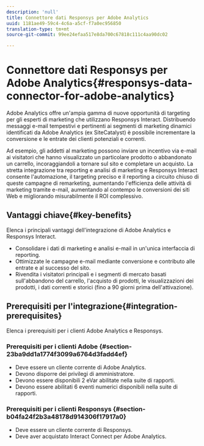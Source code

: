 ```yaml
---
description: 'null'
title: Connettore dati Responsys per Adobe Analytics
uuid: 1181ae49-59c4-4c6a-a5cf-f7a0ec956850
translation-type: tm+mt
source-git-commit: 99ee24efaa517e8da700c67818c111c4aa90dc02

---
```



# Connettore dati Responsys per Adobe Analytics{#responsys-data-connector-for-adobe-analytics}

Adobe Analytics offre un'ampia gamma di nuove opportunità di targeting per gli esperti di marketing che utilizzano Responsys Interact. Distribuendo messaggi e-mail tempestivi e pertinenti ai segmenti di marketing dinamici identificati da Adobe Analytics (ex SiteCatalyst) è possibile incrementare la conversione e le entrate dei clienti potenziali e correnti.

Ad esempio, gli addetti al marketing possono inviare un incentivo via e-mail ai visitatori che hanno visualizzato un particolare prodotto o abbandonato un carrello, incoraggiandoli a tornare sul sito e completare un acquisto. La stretta integrazione tra reporting e analisi di marketing e Responsys Interact consente l'automazione, il targeting preciso e il reporting a circuito chiuso di queste campagne di remarketing, aumentando l'efficienza delle attività di marketing tramite e-mail, aumentando al contempo le conversioni dei siti Web e migliorando misurabilmente il ROI complessivo.

## Vantaggi chiave{#key-benefits}

Elenca i principali vantaggi dell'integrazione di Adobe Analytics e Responsys Interact.

* Consolidare i dati di marketing e analisi e-mail in un'unica interfaccia di reporting.
* Ottimizzate le campagne e-mail mediante conversione e contributo alle entrate e al successo del sito.
* Rivendita i visitatori principali e i segmenti di mercato basati sull'abbandono del carrello, l'acquisto di prodotti, le visualizzazioni dei prodotti, i dati correnti e storici (fino a 90 giorni prima dell'attivazione).

## Prerequisiti per l'integrazione{#integration-prerequisites}

Elenca i prerequisiti per i clienti Adobe Analytics e Responsys.

### Prerequisiti per i clienti Adobe {#section-23ba9dd1a1774f3099a6764d3fadd4ef}

* Deve essere un cliente corrente di Adobe Analytics.
* Devono disporre dei privilegi di amministratore.
* Devono essere disponibili 2 eVar abilitate nella suite di rapporti.
* Devono essere abilitati 6 eventi numerici disponibili nella suite di rapporti.

### Prerequisiti per i clienti Responsys {#section-b04fa24f2b3a48178d914306f17917a0}

* Deve essere un cliente corrente di Responsys.
* Deve aver acquistato Interact Connect per Adobe Analytics.
